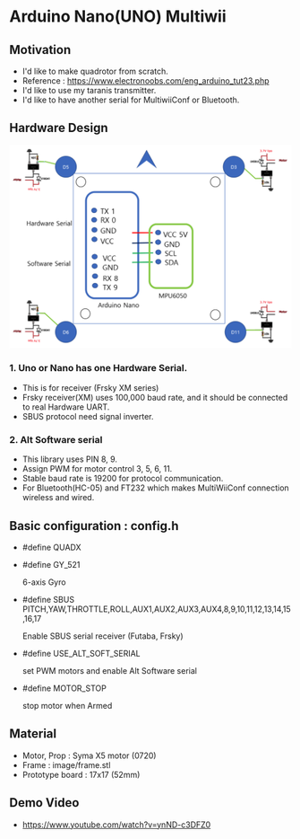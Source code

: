 # Arduino Nano(UNO) Multiwii

## Motivation

- I'd like to make quadrotor from scratch.
- Reference : https://www.electronoobs.com/eng_arduino_tut23.php
- I'd like to use my taranis transmitter.
- I'd like to have another serial for MultiwiiConf or Bluetooth.

## Hardware Design

![Hardware Design](image/design.png)

### 1. Uno or Nano has one Hardware Serial.
- This is for receiver (Frsky XM series)
- Frsky receiver(XM) uses 100,000 baud rate, and it should be connected to real Hardware UART.
- SBUS protocol need signal inverter.

### 2. Alt Software serial
- This library uses PIN 8, 9.
- Assign PWM for motor control 3, 5, 6, 11.
- Stable baud rate is 19200 for protocol communication.
- For Bluetooth(HC-05) and FT232 which makes MultiWiiConf connection wireless and wired.

## Basic configuration : config.h

- #define QUADX

- #define GY_521

  6-axis Gyro

- #define SBUS     PITCH,YAW,THROTTLE,ROLL,AUX1,AUX2,AUX3,AUX4,8,9,10,11,12,13,14,15,16,17

  Enable SBUS serial receiver (Futaba, Frsky)

- #define USE_ALT_SOFT_SERIAL

  set PWM motors and enable Alt Software serial

- #define MOTOR_STOP

  stop motor when Armed

## Material
- Motor, Prop : Syma X5 motor (0720)
- Frame : image/frame.stl
- Prototype board : 17x17 (52mm)

## Demo Video
- https://www.youtube.com/watch?v=ynND-c3DFZ0


